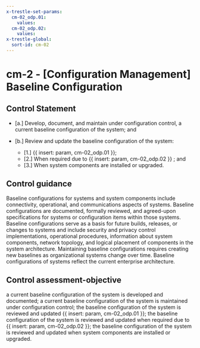 ```yaml
---
x-trestle-set-params:
  cm-02_odp.01:
    values:
  cm-02_odp.02:
    values:
x-trestle-global:
  sort-id: cm-02
---
```


# cm-2 - \[Configuration Management\] Baseline Configuration

## Control Statement

- \[a.\] Develop, document, and maintain under configuration control, a current baseline configuration of the system; and

- \[b.\] Review and update the baseline configuration of the system:

  - \[1.\] {{ insert: param, cm-02_odp.01 }};
  - \[2.\] When required due to {{ insert: param, cm-02_odp.02 }} ; and
  - \[3.\] When system components are installed or upgraded.

## Control guidance

Baseline configurations for systems and system components include connectivity, operational, and communications aspects of systems. Baseline configurations are documented, formally reviewed, and agreed-upon specifications for systems or configuration items within those systems. Baseline configurations serve as a basis for future builds, releases, or changes to systems and include security and privacy control implementations, operational procedures, information about system components, network topology, and logical placement of components in the system architecture. Maintaining baseline configurations requires creating new baselines as organizational systems change over time. Baseline configurations of systems reflect the current enterprise architecture.

## Control assessment-objective

a current baseline configuration of the system is developed and documented;
a current baseline configuration of the system is maintained under configuration control;
the baseline configuration of the system is reviewed and updated {{ insert: param, cm-02_odp.01 }};
the baseline configuration of the system is reviewed and updated when required due to {{ insert: param, cm-02_odp.02 }};
the baseline configuration of the system is reviewed and updated when system components are installed or upgraded.
